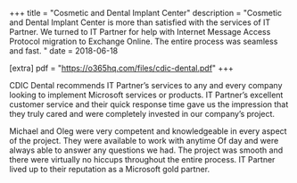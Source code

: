 +++
title = "Cosmetic and Dental Implant Center"
description = "Cosmetic and Dental Implant Center is more than satisfied with the services of IT Partner. We turned to IT Partner for help with Internet Message Access Protocol migration to Exchange Online. The entire process was seamless and fast. "
date = 2018-06-18

[extra]
pdf = "https://o365hq.com/files/cdic-dental.pdf"
+++

CDIC Dental recommends IT Partner&#8217;s services to any and every company looking to implement Microsoft services or products. IT Partner&#8217;s excellent customer service and their quick response time gave us the impression that they truly cared and were completely invested in our company&#8217;s project.

Michael and Oleg were very competent and knowledgeable in every aspect of the project. They were available to work with anytime Of day and were always able to answer any questions we had. The project was smooth and there were virtually no hiccups throughout the entire process. IT Partner lived up to their reputation as a Microsoft gold partner.